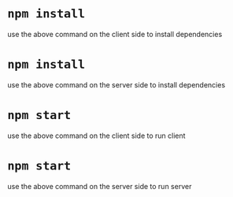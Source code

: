 # `npm install`
use the above command on the client side to install dependencies 

# `npm install`
use the above command on the server side to install dependencies 

# `npm start`
use the above command on the client side to run client 

# `npm start`
use the above command on the server side to run server 

